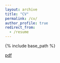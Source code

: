 ```yaml
---
layout: archive
title: "CV"
permalink: /cv/
author_profile: true
redirect_from:
  - /resume
---
```


{% include base_path %}

[pdf](https://github.com/lingyunqu/lingyunqu.github.io/files/cv_0401.pdf)
